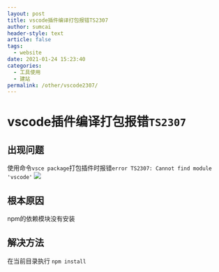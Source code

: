 ```yaml
---
layout: post
title: vscode插件编译打包报错TS2307
author: sumcai
header-style: text
article: false
tags: 
  - website
date: 2021-01-24 15:23:40
categories: 
  - 工具使用
  - 建站
permalink: /other/vscode2307/
---
```


# vscode插件编译打包报错`TS2307`

## <i class="fa fa-question-circle"></i> 出现问题
使用命令`vsce package`打包插件时报错`error TS2307: Cannot find module 'vscode'`
![](http://up.iogl.cn/2022/04/d8c2b852cfb8f47a3fa2a54c12934564.png)

## <i class="fa fa-bullseye"></i> 根本原因
npm的依赖模块没有安装

## <i class="fa fa-check-circle"></i> 解决方法
在当前目录执行 `npm install`